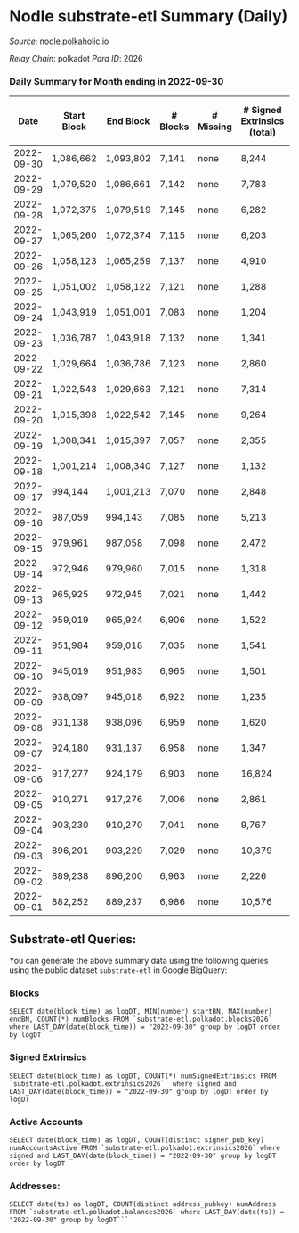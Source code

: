# Nodle substrate-etl Summary (Daily)

_Source_: [nodle.polkaholic.io](https://nodle.polkaholic.io)

*Relay Chain*: polkadot
*Para ID*: 2026



### Daily Summary for Month ending in 2022-09-30


| Date | Start Block | End Block | # Blocks | # Missing | # Signed Extrinsics (total) | # Active Accounts | # Addresses with Balances | # Events | # Transfers | # XCM Transfers In | # XCM Transfers Out |
| ---- | ----------- | --------- | -------- | --------- | --------------------------- | ----------------- | ------------------------- | -------- | ----------- | ------------------ | ------------------- |
| 2022-09-30 | 1,086,662 | 1,093,802 | 7,141 | none  | 8,244 | 7,743 | 697,228 | 194,659 | 112,850  |   |   |
| 2022-09-29 | 1,079,520 | 1,086,661 | 7,142 | none  | 7,783 | 7,373 |  | 197,686 | 115,263  |   |   |
| 2022-09-28 | 1,072,375 | 1,079,519 | 7,145 | none  | 6,282 | 5,863 |  | 183,044 | 113,192  |   |   |
| 2022-09-27 | 1,065,260 | 1,072,374 | 7,115 | none  | 6,203 | 5,793 |  | 185,101 | 114,477  |   |   |
| 2022-09-26 | 1,058,123 | 1,065,259 | 7,137 | none  | 4,910 | 4,502 |  | 167,694 | 109,901  |   |   |
| 2022-09-25 | 1,051,002 | 1,058,122 | 7,121 | none  | 1,288 | 919 |  | 141,943 | 102,935  |   |   |
| 2022-09-24 | 1,043,919 | 1,051,001 | 7,083 | none  | 1,204 | 849 |  | 138,357 | 103,237  |   |   |
| 2022-09-23 | 1,036,787 | 1,043,918 | 7,132 | none  | 1,341 | 912 |  | 149,455 | 110,378  |   |   |
| 2022-09-22 | 1,029,664 | 1,036,786 | 7,123 | none  | 2,860 | 2,403 |  | 157,926 | 111,793  |   |   |
| 2022-09-21 | 1,022,543 | 1,029,663 | 7,121 | none  | 7,314 | 6,887 |  | 190,521 | 114,979  |   |   |
| 2022-09-20 | 1,015,398 | 1,022,542 | 7,145 | none  | 9,264 | 8,850 |  | 206,350 | 117,528  |   |   |
| 2022-09-19 | 1,008,341 | 1,015,397 | 7,057 | none  | 2,355 | 1,956 |  | 154,260 | 111,053  |   |   |
| 2022-09-18 | 1,001,214 | 1,008,340 | 7,127 | none  | 1,132 | 771 |  | 141,907 | 106,367  |   |   |
| 2022-09-17 | 994,144 | 1,001,213 | 7,070 | none  | 2,848 | 2,406 |  | 167,848 | 118,714  |   |   |
| 2022-09-16 | 987,059 | 994,143 | 7,085 | none  | 5,213 | 4,765 |  | 174,249 | 112,415  |   |   |
| 2022-09-15 | 979,961 | 987,058 | 7,098 | none  | 2,472 | 2,047 |  | 153,586 | 113,618  |   |   |
| 2022-09-14 | 972,946 | 979,960 | 7,015 | none  | 1,318 | 893 |  | 158,822 | 119,891  |   |   |
| 2022-09-13 | 965,925 | 972,945 | 7,021 | none  | 1,442 | 950 |  | 164,480 | 120,927  |   |   |
| 2022-09-12 | 959,019 | 965,924 | 6,906 | none  | 1,522 | 973 |  | 159,170 | 120,637  |   |   |
| 2022-09-11 | 951,984 | 959,018 | 7,035 | none  | 1,541 | 1,006 |  | 154,834 | 115,220  |   |   |
| 2022-09-10 | 945,019 | 951,983 | 6,965 | none  | 1,501 | 933 |  | 149,963 | 112,275  |   |   |
| 2022-09-09 | 938,097 | 945,018 | 6,922 | none  | 1,235 | 775 |  | 165,370 | 123,301  |   |   |
| 2022-09-08 | 931,138 | 938,096 | 6,959 | none  | 1,620 | 1,193 | 589,115 | 168,423 | 121,552  |   |   |
| 2022-09-07 | 924,180 | 931,137 | 6,958 | none  | 1,347 | 798 | 578,232 | 149,255 | 114,344  |   |   |
| 2022-09-06 | 917,277 | 924,179 | 6,903 | none  | 16,824 | 16,357 | 571,800 | 285,135 | 133,403  |   |   |
| 2022-09-05 | 910,271 | 917,276 | 7,006 | none  | 2,861 | 2,187 | 576,760 | 178,321 | 123,655  |   |   |
| 2022-09-04 | 903,230 | 910,270 | 7,041 | none  | 9,767 | 9,264 | 567,072 | 227,957 | 127,326  |   |   |
| 2022-09-03 | 896,201 | 903,229 | 7,029 | none  | 10,379 | 9,787 | 565,590 | 222,605 | 119,112  |   |   |
| 2022-09-02 | 889,238 | 896,200 | 6,963 | none  | 2,226 | 1,580 | 565,410 | 153,721 | 111,623  |   |   |
| 2022-09-01 | 882,252 | 889,237 | 6,986 | none  | 10,576 | 9,739 | 559,192 | 251,421 | 125,453  |   |   |

## Substrate-etl Queries:
You can generate the above summary data using the following queries using the public dataset `substrate-etl` in Google BigQuery:


### Blocks
```
SELECT date(block_time) as logDT, MIN(number) startBN, MAX(number) endBN, COUNT(*) numBlocks FROM `substrate-etl.polkadot.blocks2026`  where LAST_DAY(date(block_time)) = "2022-09-30" group by logDT order by logDT
```


### Signed Extrinsics
```
SELECT date(block_time) as logDT, COUNT(*) numSignedExtrinsics FROM `substrate-etl.polkadot.extrinsics2026`  where signed and LAST_DAY(date(block_time)) = "2022-09-30" group by logDT order by logDT
```


### Active Accounts
```
SELECT date(block_time) as logDT, COUNT(distinct signer_pub_key) numAccountsActive FROM `substrate-etl.polkadot.extrinsics2026` where signed and LAST_DAY(date(block_time)) = "2022-09-30" group by logDT order by logDT
```


### Addresses:
```
SELECT date(ts) as logDT, COUNT(distinct address_pubkey) numAddress FROM `substrate-etl.polkadot.balances2026` where LAST_DAY(date(ts)) = "2022-09-30" group by logDT```

